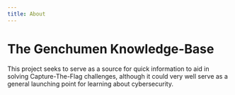 ```yaml
---
title: About
---
```

# The Genchumen Knowledge-Base

This project seeks to serve as a source for quick information to aid in
solving Capture-The-Flag challenges, although it could very well serve
as a general launching point for learning about cybersecurity.
